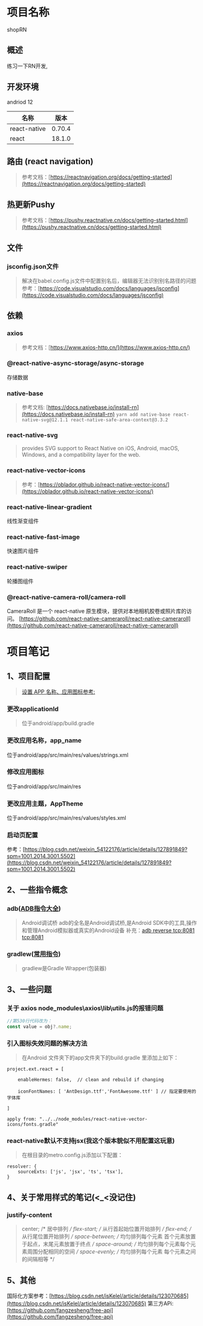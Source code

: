 # 项目名称 
shopRN

## 概述
练习一下RN开发,

## 开发环境
andriod 12

| 名称| 版本
|----|----
| react-native | 0.70.4
| react| 18.1.0


## 路由 (react navigation)
>参考文档：[https://reactnavigation.org/docs/getting-started](https://reactnavigation.org/docs/getting-started)

## 热更新Pushy
>参考文档：[https://pushy.reactnative.cn/docs/getting-started.html](https://pushy.reactnative.cn/docs/getting-started.html)

## 文件
### jsconfig.json文件
> 解决在babel.config.js文件中配置别名后，编辑器无法识别别名路径的问题
> 参考：[https://code.visualstudio.com/docs/languages/jsconfig](https://code.visualstudio.com/docs/languages/jsconfig)



## 依赖

### axios
> 参考文档：[https://www.axios-http.cn/](https://www.axios-http.cn/)

### @react-native-async-storage/async-storage
存储数据

### native-base
>参考文档: [https://docs.nativebase.io/install-rn](https://docs.nativebase.io/install-rn)
```yarn add native-base react-native-svg@12.1.1 react-native-safe-area-context@3.3.2 ```

### react-native-svg
> provides SVG support to React Native on iOS, Android, macOS, Windows, and a compatibility layer for the web.

### react-native-vector-icons
>参考：[https://oblador.github.io/react-native-vector-icons/](https://oblador.github.io/react-native-vector-icons/)

### react-native-linear-gradient
线性渐变组件

### react-native-fast-image
快速图片组件

### react-native-swiper
轮播图组件

### @react-native-camera-roll/camera-roll
CameraRoll 是一个 react-native 原生模块，提供对本地相机胶卷或照片库的访问。
[https://github.com/react-native-cameraroll/react-native-cameraroll](https://github.com/react-native-cameraroll/react-native-cameraroll)

# 项目笔记
## 1、项目配置
>[设置 APP 名称、应用图标参考:](http://t.zoukankan.com/guanpingping-p-11360376.html)
### 更改applicationId
>位于android/app/build.gradle
### 更改应用名称，app_name
位于android/app/src/main/res/values/strings.xml
### 修改应用图标
位于android/app/src/main/res
### 更改应用主题，AppTheme
位于android/app/src/main/res/values/styles.xml
### 启动页配置
参考：[https://blog.csdn.net/weixin_54122176/article/details/127891849?spm=1001.2014.3001.5502](https://blog.csdn.net/weixin_54122176/article/details/127891849?spm=1001.2014.3001.5502)

## 2、一些指令概念
### adb([ADB指令大全](https://blog.csdn.net/u013769274/article/details/89873697))
>Android调试桥
adb的全名是Android调试桥,是Android SDK中的工具,操作和管理Android模拟器或真实的Android设备
>补充：[adb reverse tcp:8081 tcp:8081](https://blog.csdn.net/suwu150/article/details/115800725)

### gradlew([常用指令](https://www.jianshu.com/p/5d8590993904))
>gradlew是Gradle Wrapper(包装器)


## 3、一些问题

### 关于 axios node_modules\axios\lib\utils.js的报错问题

```javaScript
//第530行代码改为：
const value = obj?.name;
```

### 引入图标失效问题的解决方法
> 在Android 文件夹下的app文件夹下的build.gradle 里添加上如下：
``` 
project.ext.react = [

    enableHermes: false,  // clean and rebuild if changing

    iconFontNames: [ 'AntDesign.ttf','FontAwesome.ttf' ] // 指定要使用的字体库

]

apply from: "../../node_modules/react-native-vector-icons/fonts.gradle"
```

### react-native默认不支持jsx(我这个版本貌似不用配置这玩意)
>在根目录的metro.config.js添加以下配置：
```
resolver: {
    sourceExts: ['js', 'jsx', 'ts', 'tsx'],
}
```

## 4、关于常用样式的笔记(<_<没记住)
### justify-content
> center;     /* 居中排列 */
> flex-start; /* 从行首起始位置开始排列 */
> flex-end;   /* 从行尾位置开始排列 */
> space-between;  /* 均匀排列每个元素 首个元素放置于起点，末尾元素放置于终点 */
> space-around;  /* 均匀排列每个元素每个元素周围分配相同的空间 */
> space-evenly;  /* 均匀排列每个元素 每个元素之间的间隔相等 */


## 5、其他
国际化方案参考：[https://blog.csdn.net/isKelel/article/details/123070685](https://blog.csdn.net/isKelel/article/details/123070685)
第三方APi:[https://github.com/fangzesheng/free-api](https://github.com/fangzesheng/free-api)

